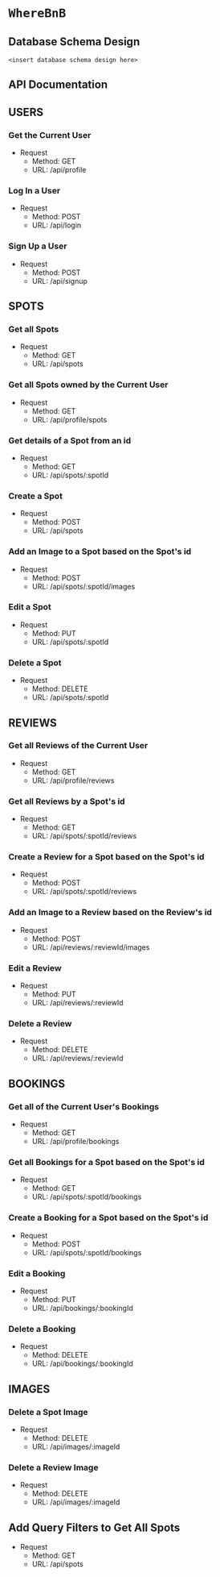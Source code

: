 # `WhereBnB`

## Database Schema Design

`<insert database schema design here>`

## API Documentation

## USERS

### Get the Current User

* Request
  * Method: GET
  * URL: /api/profile

### Log In a User

* Request
  * Method: POST
  * URL: /api/login

### Sign Up a User

* Request
  * Method: POST
  * URL: /api/signup


## SPOTS

### Get all Spots

* Request
  * Method: GET
  * URL: /api/spots

### Get all Spots owned by the Current User

* Request
  * Method: GET
  * URL: /api/profile/spots

### Get details of a Spot from an id

* Request
  * Method: GET
  * URL: /api/spots/:spotId

### Create a Spot

* Request
  * Method: POST
  * URL: /api/spots

### Add an Image to a Spot based on the Spot's id

* Request
  * Method: POST
  * URL: /api/spots/:spotId/images

### Edit a Spot

* Request
  * Method: PUT
  * URL: /api/spots/:spotId

### Delete a Spot

* Request
  * Method: DELETE
  * URL: /api/spots/:spotId


## REVIEWS

### Get all Reviews of the Current User

* Request
  * Method: GET
  * URL: /api/profile/reviews

### Get all Reviews by a Spot's id

* Request
  * Method: GET
  * URL: /api/spots/:spotId/reviews

### Create a Review for a Spot based on the Spot's id

* Request
  * Method: POST
  * URL: /api/spots/:spotId/reviews

### Add an Image to a Review based on the Review's id

* Request
  * Method: POST
  * URL: /api/reviews/:reviewId/images

### Edit a Review

* Request
  * Method: PUT
  * URL: /api/reviews/:reviewId

### Delete a Review

* Request
  * Method: DELETE
  * URL: /api/reviews/:reviewId


## BOOKINGS

### Get all of the Current User's Bookings

* Request
  * Method: GET
  * URL: /api/profile/bookings

### Get all Bookings for a Spot based on the Spot's id

* Request
  * Method: GET
  * URL: /api/spots/:spotId/bookings

### Create a Booking for a Spot based on the Spot's id

* Request
  * Method: POST
  * URL: /api/spots/:spotId/bookings

### Edit a Booking

* Request
  * Method: PUT
  * URL: /api/bookings/:bookingId

### Delete a Booking

* Request
  * Method: DELETE
  * URL: /api/bookings/:bookingId


## IMAGES

### Delete a Spot Image

* Request
  * Method: DELETE
  * URL: /api/images/:imageId

### Delete a Review Image

* Request
  * Method: DELETE
  * URL: /api/images/:imageId

## Add Query Filters to Get All Spots

* Request
  * Method: GET
  * URL: /api/spots
